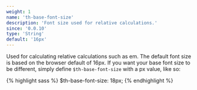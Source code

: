 ```yaml
---
weight: 1
name: 'th-base-font-size'
description: 'Font size used for relative calculations.'
since: '0.0.10'
type: 'String'
default: '16px'
---
```

Used for calculating relative calculations such as em. The default font size is
based on the browser default of 16px. If you want your base font size to be different,
simply define `$th-base-font-size` with a px value, like so:

{% highlight sass %}
$th-base-font-size: 18px;
{% endhighlight %}